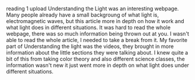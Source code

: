 reading 1 upload
Understanding the Light was an interesting webpage. Many people already have a small backgroung of what light is, electromagnetic waves, but this article more in depth on how it work and what light does in different situations. It was hard to read the whole webpage, there was so much information being thrown out at you. I wasn't able to read the whole article, I needed to take a break from it. My favorite part of Understanding the light was the videos, they brought in more information about the little sections they were talking about. I knew quite a bit of this from taking color theory and also different science classes, the information wasn't new it just went more in depth on what light does under different situations.
